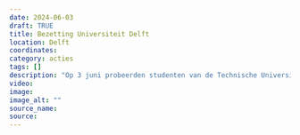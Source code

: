 ```yaml
---
date: 2024-06-03
draft: TRUE
title: Bezetting Universiteit Delft
location: Delft
coordinates: 
category: acties
tags: []
description: "Op 3 juni probeerden studenten van de Technische Universiteit Delft een gebouw te bezetten, wat door de politie werd verhinderd. Meer dan 15 studenten werden gearresteerd."
video: 
image: 
image_alt: ""
source_name: 
source: 
---
```

